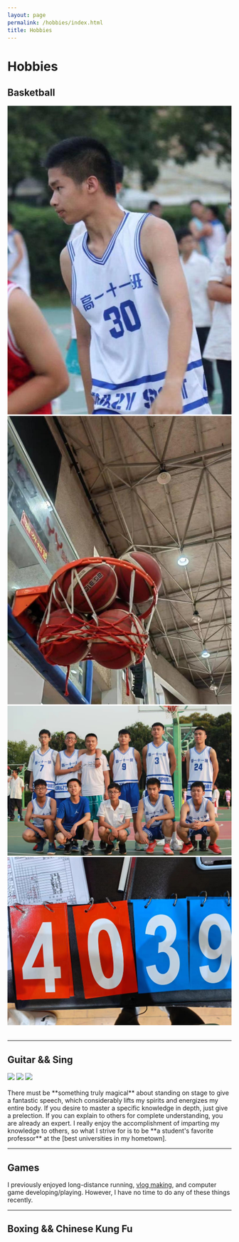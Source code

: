 ```yaml
---
layout: page
permalink: /hobbies/index.html
title: Hobbies
---
```


# Hobbies

## Basketball

<div class="third">
<img style = "margin-right:10px;" src="/images/篮球1.jpg">
<img style = "margin-right:10px;" src="/images/篮球4.jpg">
<img src="/images/篮球2.jpg">
<img src="/images/篮球3.jpg">
</div>
<br>

---

## Guitar && Sing

<div class="third">
<img src="/images/prelection1.JPG">
<img src="/images/speech1.JPG">
<img src="/images/speech3.JPG">
</div>
<br>
There must be **something truly magical** about standing on stage to give a fantastic speech, which considerably lifts my spirits and energizes my entire body. If you desire to master a specific knowledge in depth, just give a prelection. If you can explain to others for complete understanding, you are already an expert. I really enjoy the accomplishment of imparting my knowledge to others, so what I strive for is to be **a student's favorite professor** at the [best universities in my hometown].

[best universities in my hometown]:https://www.fzu.edu.cn/

---

## Games

I previously enjoyed long-distance running, [vlog making](https://space.bilibili.com/594030035), and computer game developing/playing. However, I have no time to do any of these things recently.

---

## Boxing && Chinese Kung Fu


